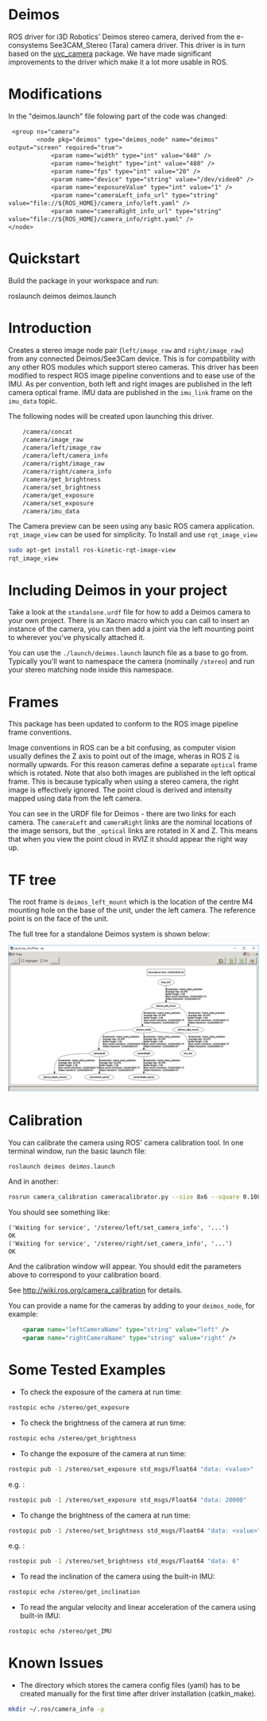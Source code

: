 Deimos
=======

ROS driver for i3D Robotics' Deimos stereo camera, derived from the e-consystems See3CAM_Stereo (Tara) camera driver. This driver is in turn based on the [uvc_camera](https://github.com/ktossell/camera_umd/tree/master/uvc_camera) package. We have made significant improvements to the driver which make it a lot more usable in ROS.


Modifications
=============
In the "deimos.launch" file folowing part of the code was changed:

     <group ns="camera">
            <node pkg="deimos" type="deimos_node" name="deimos" output="screen" required="true">
                <param name="width" type="int" value="640" />
                <param name="height" type="int" value="480" />
                <param name="fps" type="int" value="20" />
                <param name="device" type="string" value="/dev/video0" />
                <param name="exposureValue" type="int" value="1" />
                <param name="cameraLeft_info_url" type="string" value="file://${ROS_HOME}/camera_info/left.yaml" />
                <param name="cameraRight_info_url" type="string" value="file://${ROS_HOME}/camera_info/right.yaml" />
    </node>

Quickstart
==========

Build the package in your workspace and run:

roslaunch deimos deimos.launch

Introduction
============

Creates a stereo image node pair (`left/image_raw` and `right/image_raw`) from any connected Deimos/See3Cam device. This is for compatibility with any other ROS modules which support stereo cameras. This driver has been modified to respect ROS image pipeline conventions and to ease use of the IMU. As per convention, both left and right images are published in the left camera optical frame. IMU data are published in the `imu_link` frame on the `imu_data` topic.

The following nodes will be created upon launching this driver.
```
    /camera/concat
    /camera/image_raw
    /camera/left/image_raw
    /camera/left/camera_info
    /camera/right/image_raw
    /camera/right/camera_info
    /camera/get_brightness
    /camera/set_brightness
    /camera/get_exposure
    /camera/set_exposure
    /camera/imu_data
```

The Camera preview can be seen using any basic ROS camera application. `rqt_image_view` can be used for simplicity.
To Install and use `rqt_image_view` 
```bash
sudo apt-get install ros-kinetic-rqt-image-view
rqt_image_view
```

Including Deimos in your project
=====
Take a look at the `standalone.urdf` file for how to add a Deimos camera to your own project. There is an Xacro macro which you can call to insert an instance of the camera, you can then add a joint via the left mounting point to wherever you've physically attached it.

You can use the `./launch/deimos.launch` launch file as a base to go from. Typically you'll want to namespace the camera (nominally `/stereo`) and run your stereo matching node inside this namespace.

Frames
=====
This package has been updated to conform to the ROS image pipeline frame conventions.

Image conventions in ROS can be a bit confusing, as computer vision usually defines the Z axis to point out of the image, wheras in ROS Z is normally upwards. For this reason cameras define a separate `optical` frame which is rotated. Note that also both images are published in the left optical frame. This is because typically when using a stereo camera, the right image is effectively ignored. The point cloud is derived and intensity mapped using data from the left camera.

You can see in the URDF file for Deimos - there are two links for each camera. The `cameraLeft` and `cameraRight` links are the nominal locations of the image sensors, but the `_optical` links are rotated in X and Z. This means that when you view the point cloud in RVIZ it should appear the right way up.

TF tree
===========

The root frame is `deimos_left_mount` which is the location of the centre M4 mounting hole on the base of the unit, under the left camera. The reference point is on the face of the unit.

The full tree for a standalone Deimos system is shown below:

![Deimos TF tree](doc/deimos_tf_tree.PNG)

Calibration
===========

You can calibrate the camera using ROS' camera calibration tool. In one terminal window, run the basic launch file:

```bash
roslaunch deimos deimos.launch
```

And in another:

```bash
rosrun camera_calibration cameracalibrator.py --size 8x6 --square 0.108 right:=/stereo/right/image_raw left:=/stereo/left/image_raw left_camera:=/stereo/left right_camera:=/stereo/right
```

You should see something like:
```
('Waiting for service', '/stereo/left/set_camera_info', '...')
OK
('Waiting for service', '/stereo/right/set_camera_info', '...')
OK
```
And the calibration window will appear. You should edit the parameters above to correspond to your calibration board.

See http://wiki.ros.org/camera_calibration for details.

You can provide a name for the cameras by adding to your `deimos_node`, for example:

```xml
    <param name="leftCameraName" type="string" value="left" />
    <param name="rightCameraName" type="string" value="right" />
```

Some Tested Examples
====================

* To check the exposure of the camera at run time:

```bash
rostopic echo /stereo/get_exposure
```
    
* To check the brightness of the camera at run time:

```bash
rostopic echo /stereo/get_brightness
```
    
* To change the exposure of the camera at run time:

```bash
rostopic pub -1 /stereo/set_exposure std_msgs/Float64 "data: <value>"
```

e.g. :

```bash
rostopic pub -1 /stereo/set_exposure std_msgs/Float64 "data: 20000"
```

* To change the brightness of the camera at run time:

```bash
rostopic pub -1 /stereo/set_brightness std_msgs/Float64 "data: <value>"
```

e.g. :

```bash
rostopic pub -1 /stereo/set_brightness std_msgs/Float64 "data: 6"
```

* To read the inclination of the camera using the built-in IMU:

```bash
rostopic echo /stereo/get_inclination
```

* To read the angular velocity and linear acceleration of the camera using built-in IMU:

```bash
rostopic echo /stereo/get_IMU
```

Known Issues
============

* The directory which stores the camera config files (yaml) has to be created manually for the first time after driver installation (catkin_make).

```bash
mkdir ~/.ros/camera_info -p 
```
